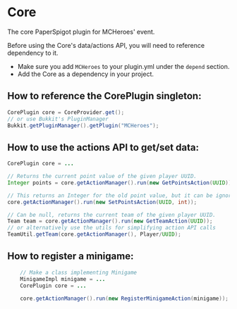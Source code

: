 # Core
The core PaperSpigot plugin for MCHeroes' event.

Before using the Core's data/actions API, you will need to reference dependency to it.
- Make sure you add `MCHeroes` to your plugin.yml under the `depend` section.
- Add the Core as a dependency in your project.

## How to reference the CorePlugin singleton:
```java
CorePlugin core = CoreProvider.get();
// or use Bukkit's PluginManager
Bukkit.getPluginManager().getPlugin("MCHeroes");
```

## How to use the actions API to get/set data:
```java
CorePlugin core = ...

// Returns the current point value of the given player UUID.
Integer points = core.getActionManager().run(new GetPointsAction(UUID));

// This returns an Integer for the old point value, but it can be ignored in most cases.
core.getActionManager().run(new SetPointsAction(UUID, int));

// Can be null, returns the current team of the given player UUID.
Team team = core.getActionManager().run(new GetTeamAction(UUID));
// or alternatively use the utils for simplifying action API calls
TeamUtil.getTeam(core.getActionManager(), Player/UUID);
```
## How to register a minigame:
```java
    // Make a class implementing Minigame
    MinigameImpl minigame = ...
    CorePlugin core = ...
        
    core.getActionManager().run(new RegisterMinigameAction(minigame));
```